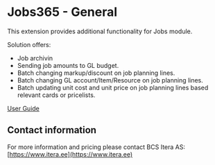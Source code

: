 # Jobs365 - General
This extension provides additional functionality for Jobs module.

Solution offers:
- Job archivin
- Sending job amounts to GL budget.
- Batch changing markup/discount on job planning lines.
- Batch changing GL account/Item/Resource on job planning lines.
- Batch updating unit cost and unit price on job planning lines based relevant cards or pricelists. 

[User Guide](help.md)

## Contact information

For more information and pricing please contact BCS Itera AS:  
[https://www.itera.ee](https://www.itera.ee)
